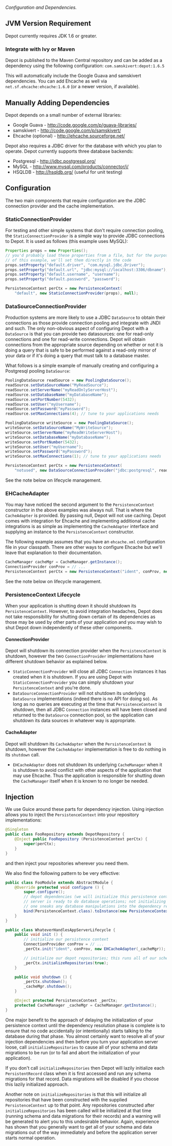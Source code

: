 _Configuration and Dependencies._

## JVM Version Requirement

Depot currently requires JDK 1.6 or greater.

### Integrate with Ivy or Maven

Depot is published to the Maven Central repository and can be added as a dependency using the
following configuration: `com.samskivert:depot:1.6.5`

This will automatically include the Google Guava and samskivert dependencies. You can add Ehcache
as well via `net.sf.ehcache:ehcache:1.6.0` (or a newer version, if available).

## Manually Adding Dependencies

Depot depends on a small number of external libraries:

  * Google Guava - http://code.google.com/p/guava-libraries/
  * samskivert - http://code.google.com/p/samskivert/
  * Ehcache (optional) - http://ehcache.sourceforge.net/

Depot also requires a JDBC driver for the database with which you plan to operate. Depot currently
supports three database backends:

  * Postgresql - http://jdbc.postgresql.org/
  * MySQL - http://www.mysql.com/products/connector/j/
  * HSQLDB - http://hsqldb.org/ (useful for unit testing)

## Configuration

The two main components that require configuration are the JDBC connection provider and the cache
implementation.

### StaticConnectionProvider

For testing and other simple systems that don't require connection pooling, the
`StaticConnectionProvider` is a simple way to provide JDBC connections to Depot. It is used as
follows (this example uses MySQL):

```java
Properties props = new Properties();
// you'd probably load these properties from a file, but for the purposes
// of this example, we'll set them directly in the code
props.setProperty("default.driver", "com.mysql.jdbc.Driver");
props.setProperty("default.url", "jdbc:mysql://localhost:3306/dbname");
props.setProperty("default.username", "username");
props.setProperty("default.password", "password");

PersistenceContext perCtx = new PersistenceContext(
    "default", new StaticConnectionProvider(props), null);
```

### DataSourceConnectionProvider

Production systems are more likely to use a JDBC `DataSource` to obtain their connections as those
provide connection pooling and integrate with JNDI and such. The only non-obvious aspect of
configuring Depot with a `DataSource` is that you can provide two datasources: one for read-only
connections and one for read-write connections. Depot will obtain connections from the appropriate
source depending on whether or not it is doing a query that is safe to be performed against a
read-only mirror of your data or if it's doing a query that must talk to a database master.

What follows is a simple example of manually creating and configuring a Postgresql pooling
`DataSource`:

```java
PoolingDataSource readSource = new PoolingDataSource();
readSource.setDataSourceName("MyReadSource");
readSource.setServerName("myReadOnlyServerHost");
readSource.setDatabaseName("myDatabaseName");
readSource.setPortNumber(5432);
readSource.setUser("myUsername");
readSource.setPassword("myPassword");
readSource.setMaxConnections(4); // tune to your applications needs

PoolingDataSource writeSource = new PoolingDataSource();
writeSource.setDataSourceName("MyWriteSource");
writeSource.setServerName("myReadWriteServerHost");
writeSource.setDatabaseName("myDatabaseName");
writeSource.setPortNumber(5432);
writeSource.setUser("myUsername");
writeSource.setPassword("myPassword");
writeSource.setMaxConnections(1); // tune to your applications needs

PersistenceContext perCtx = new PersistenceContext(
    "notused", new DataSourceConnectionProvider("jdbc:postgresql", readSource, writeSource), null);
```

See the note below on lifecycle management.

### EHCacheAdapter

You may have noticed the second argument to the `PersistenceContext` constructor in the above
examples was always null. That is where the `CacheAdapter` is provided. By passing null, Depot will
not use caching. Depot comes with integration for Ehcache and implementing additional cache
integrations is as simple as implementing the `CacheAdapter` interface and supplying an instance to
the `PersistenceContext` constructor.

The following example assumes that you have an `ehcache.xml` configuration file in your classpath.
There are other ways to configure Ehcache but we'll leave that explanation to their documentation.

```java
CacheManager cacheMgr = CacheManager.getInstance();
ConnectionProvider conProv = // ...
PersistenceContext perCtx = new PersistenceContext("ident", conProv, new EHCacheAdapter(cacheMgr));
```

See the note below on lifecycle management.

### PersistenceContext Lifecycle

When your application is shutting down it should shutdown its `PersistenceContext`. However, to
avoid integration headaches, Depot does not take responsibility for shutting down certain of its
dependencies as those may be used by other parts of your application and you may wish to shut Depot
down independently of these other components.

#### ConnectionProvider

Depot will shutdown its connection provider when the `PersistenceContext` is shutdown, however the
two `ConnectionProvider` implementations have different shutdown behavior as explained below.

  * `StaticConnectionProvider` will close all JDBC `Connection` instances it has created when it is
    shutdown. If you are using Depot with `StaticConnectionProvider` you can simply shutdown your
    `PersistenceContext` and you're done.
  * `DataSourceConnectionProvider` will not shutdown its underlying `DataSource` implementations
    (indeed there is no API for doing so). As long as no queries are executing at the time that
    `PersistenceContext` is shutdown, then all JDBC `Connection` instances will have been closed
    and returned to the `DataSource` connection pool, so the application can shutdown its data
    sources in whatever way is appropriate.

#### CacheAdapter

Depot will shutdown its `CacheAdapter` when the `PersistenceContext` is shutdown, however the
`CacheAdapter` implementation is free to do nothing in its `shutdown` call.

  * `EHCacheAdapter` does not shutdown its underlying `CacheManager` when it is shutdown to avoid
    conflict with other aspects of the application that may use Ehcache. Thus the application is
    responsible for shutting down the `CacheManager` itself when it is known to no longer be
    needed.

## Injection

We use Guice around these parts for dependency injection. Using injection allows you to inject the
`PersistenceContext` into your repository implementations:

```java
@Singleton
public class FooRepository extends DepotRepository {
    @Inject public FooRepository (PersistenceContext perCtx) {
        super(perCtx);
    }
}
```

and then inject your repositories wherever you need them.

We also find the following pattern to be very effective:

```java
public class FooModule extends AbstractModule {
    @Override protected void configure () {
        super.configure();
        // depot dependencies (we will initialize this persistence context later when the
        // server is ready to do database operations; not initializing it now ensures that no
        // one sneaks any database manipulations into the dependency resolution phase)
        bind(PersistenceContext.class).toInstance(new PersistenceContext());
    }
}

public class WhateverHandlesAppServerLifecycle {
    public void init () {
        // initialize our persistence context
        ConnectionProvider conProv = // ...
        _perCtx.init("ident", conProv, new EHCacheAdapter(_cacheMgr));

        // initialize our depot repositories; this runs all of our schema and data migrations
        _perCtx.initializeRepositories(true);
    }

    public void shutdown () {
        _perCtx.shutdown();
        _cacheMgr.shutdown();
    }

    @Inject protected PersistenceContext _perCtx;
    protected CacheManager _cacheMgr = CacheManager.getInstance();
}
```

One major benefit to the approach of delaying the initialization of your persistence context until
the dependency resolution phase is complete is to ensure that no code accidentally (or
intentionally) starts talking to the database during that phase. You almost certainly want to
resolve all of your injection dependencies and then before you turn your application server loose,
call `initializeRepositories` to cause all of your schema and data migrations to be run (or to fail
and abort the initialization of your application).

If you don't call `initializeRepositories` then Depot will lazily initialize each
`PersistentRecord` class when it is first accessed and run any schema migrations for that record.
Data migrations will be disabled if you choose this lazily initialized approach.

Another note on `initializeRepositories` is that this will initialize all repositories that have
been constructed with the supplied `PersistenceContext` up to that point. Any repositories
constructed after `initializeRepositories` has been called will be initialized at that time
(running schema and data migrations for their records) and a warning will be generated to alert you
to this undesirable behavior. Again, experience has shown that you generally want to get all of
your schema and data migrations out of the way immediately and before the application server starts
normal operation.
